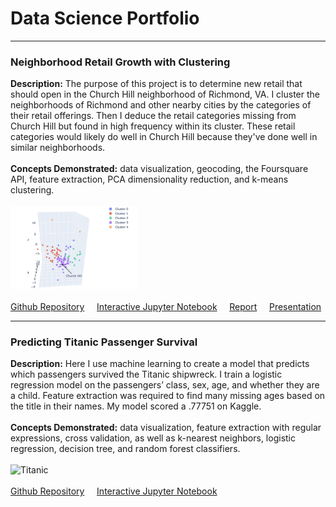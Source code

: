# Data Science Portfolio

---
### Neighborhood Retail Growth with Clustering
**Description:** The purpose of this project is to determine new retail that should open in the Church Hill neighborhood of Richmond, VA. I cluster the neighborhoods of Richmond and other nearby cities by the categories of their retail offerings. Then I deduce the retail categories missing from Church Hill but found in high frequency within its cluster. These retail categories would likely do well in Church Hill because they've done well in similar neighborhoods.
<br><br>
**Concepts Demonstrated:** data visualization, geocoding, the Foursquare API, feature extraction, PCA dimensionality reduction, and k-means clustering.
<br><br>
<img src="images/cluster_plot.png?raw=true" width="40%">
<br><br>
[Github Repository](https://github.com/mphill82/Retail_Inference_Capstone)
&nbsp;&nbsp;&nbsp;
[Interactive Jupyter Notebook](https://nbviewer.jupyter.org/github/mphill82/Retail_Inference_Capstone/blob/8b065d53de52195103b25927ec2ba1c2a5cb30b4/Retail_Inference_notebook.ipynb)
&nbsp;&nbsp;&nbsp;
[Report](pdfs/Retail_Inference_Report.pdf) 
&nbsp;&nbsp;&nbsp;
[Presentation](pdfs/Retail_Inference_Presentation.pdf)
 

---
### Predicting Titanic Passenger Survival

**Description:** Here I use machine learning to create a model that predicts which passengers survived the Titanic shipwreck.  I train a logistic regression model on the passengers’ class, sex, age, and whether they are a child.  Feature extraction was required to find many missing ages based on the title in their names.  My model scored a .77751 on Kaggle.
<br><br>
**Concepts Demonstrated:** data visualization, feature extraction with regular expressions, cross validation, as well as k-nearest neighbors, logistic regression, decision tree, and random forest classifiers.
<br><br>
<img src="https://upload.wikimedia.org/wikipedia/commons/6/6e/St%C3%B6wer_Titanic.jpg?raw=true" alt="Titanic" width="40%"> 
<br><br>
[Github Repository](https://github.com/mphill82/Titanic-Kaggle) &nbsp;&nbsp;&nbsp;
[Interactive Jupyter Notebook](https://nbviewer.jupyter.org/github/mphill82/Titanic-Kaggle/blob/9887ccf972061d765f7d1b12ab805b5bd81a904c/predicting-titanic-passenger-survival.ipynb)




